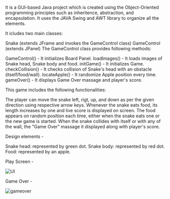 It is a GUI-based Java project which is created using the Object-Oriented programming principles such as inheritence, abstraction, and encapsulation. It uses the JAVA Swing and AWT library to organize all the elements.

It icludes two main classes:

Snake (extends JFrame and invokes the GameControl class)
GameControl (extends JPanel)
The GameControl class provides following methods:

GameControl() - It initializes Board Panel.
loadImages() - It loads images of Snake head, Snake body and food.
initGame() - It initializes Game.
checkCollision() - It checks collision of Snake's head with an obstacle (itself/food/wall).
locateApple() - It randomize Apple position every time.
gameOver() - It displays Game Over massage and player's score.

This game includes the following functionalities:

The player can move the snake left, rigt, up, and down as per the given direction using respective arrow keys.
Whenever the snake eats food, its length increases by one and live score is displayed on screen.
The food appears on random position each time, either when the snake eats one or the new game is started.
When the snake collides with itself or with any of the wall, the "Game Over" massage it displayed along with player's score.

Design elements -

Snake head: represented by green dot.
Snake body: represented by red dot.
Food: represented by an apple.

Play Screen -

![UI](https://github.com/subhadeephazra/SnakeGame-2D/assets/124555668/7182f37c-6549-40ea-8aab-6449864e8ee8)

Game Over -

![gameover](https://github.com/subhadeephazra/SnakeGame-2D/assets/124555668/e2827223-31c2-49b6-944f-ff67bf89d224)
